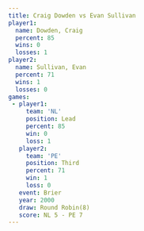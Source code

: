 ```yaml
---
title: Craig Dowden vs Evan Sullivan
player1:              
  name: Dowden, Craig 
  percent: 85         
  wins: 0             
  losses: 1           
player2:              
  name: Sullivan, Evan
  percent: 71         
  wins: 1             
  losses: 0           
games:
 - player1:        
     team: 'NL'    
     position: Lead
     percent: 85   
     win: 0        
     loss: 1       
   player2:         
     team: 'PE'     
     position: Third
     percent: 71    
     win: 1         
     loss: 0        
   event: Brier        
   year: 2000          
   draw: Round Robin(8)
   score: NL 5 - PE 7  
---
```

